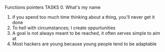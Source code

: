 Functions pointers
TASKS
0. What's my name
1. if you spend too much time thinking about a thing, you'll never get it done
2. To hell with circumstances; I create oppurtunities
3. A goal is not always meant to be reached, it often serves simple to aim at
4. Most hackers are young because young people tend to be adaptable
